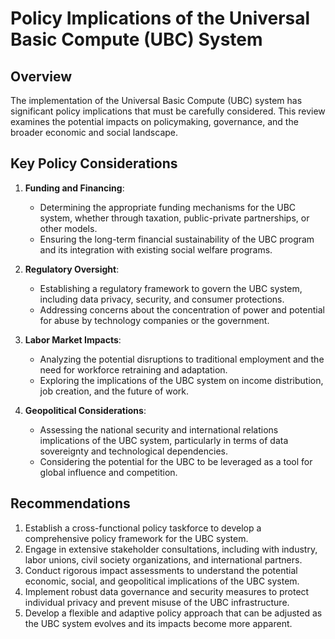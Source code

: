# Policy Implications of the Universal Basic Compute (UBC) System

## Overview
The implementation of the Universal Basic Compute (UBC) system has significant policy implications that must be carefully considered. This review examines the potential impacts on policymaking, governance, and the broader economic and social landscape.

## Key Policy Considerations

1. **Funding and Financing**:
   - Determining the appropriate funding mechanisms for the UBC system, whether through taxation, public-private partnerships, or other models.
   - Ensuring the long-term financial sustainability of the UBC program and its integration with existing social welfare programs.

2. **Regulatory Oversight**:
   - Establishing a regulatory framework to govern the UBC system, including data privacy, security, and consumer protections.
   - Addressing concerns about the concentration of power and potential for abuse by technology companies or the government.

3. **Labor Market Impacts**:
   - Analyzing the potential disruptions to traditional employment and the need for workforce retraining and adaptation.
   - Exploring the implications of the UBC system on income distribution, job creation, and the future of work.

4. **Geopolitical Considerations**:
   - Assessing the national security and international relations implications of the UBC system, particularly in terms of data sovereignty and technological dependencies.
   - Considering the potential for the UBC to be leveraged as a tool for global influence and competition.

## Recommendations

1. Establish a cross-functional policy taskforce to develop a comprehensive policy framework for the UBC system.
2. Engage in extensive stakeholder consultations, including with industry, labor unions, civil society organizations, and international partners.
3. Conduct rigorous impact assessments to understand the potential economic, social, and geopolitical implications of the UBC system.
4. Implement robust data governance and security measures to protect individual privacy and prevent misuse of the UBC infrastructure.
5. Develop a flexible and adaptive policy approach that can be adjusted as the UBC system evolves and its impacts become more apparent.
